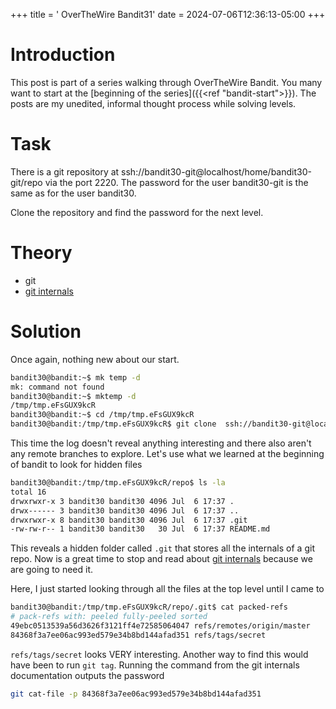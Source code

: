 +++
title = ' OverTheWire Bandit31'
date = 2024-07-06T12:36:13-05:00
+++

# Introduction

This post is part of a series walking through OverTheWire Bandit. You many want to start at the [beginning of the series]({{<ref "bandit-start">}}). The posts are my unedited, informal thought process while solving levels.

# Task

There is a git repository at ssh://bandit30-git@localhost/home/bandit30-git/repo via the port 2220. The password for the user bandit30-git is the same as for the user bandit30.

Clone the repository and find the password for the next level.

# Theory

- git
- [git internals](https://git-scm.com/book/en/v2/Git-Internals-Git-References)

# Solution

Once again, nothing new about our start.

```bash
bandit30@bandit:~$ mk temp -d
mk: command not found
bandit30@bandit:~$ mktemp -d
/tmp/tmp.eFsGUX9kcR
bandit30@bandit:~$ cd /tmp/tmp.eFsGUX9kcR
bandit30@bandit:/tmp/tmp.eFsGUX9kcR$ git clone  ssh://bandit30-git@localhost:2220/home/bandit30-git/repo
```

This time the log doesn't reveal anything interesting and there also aren't any remote branches to explore. Let's use what we learned at the beginning of bandit to look for hidden files

```bash
bandit30@bandit:/tmp/tmp.eFsGUX9kcR/repo$ ls -la
total 16
drwxrwxr-x 3 bandit30 bandit30 4096 Jul  6 17:37 .
drwx------ 3 bandit30 bandit30 4096 Jul  6 17:37 ..
drwxrwxr-x 8 bandit30 bandit30 4096 Jul  6 17:37 .git
-rw-rw-r-- 1 bandit30 bandit30   30 Jul  6 17:37 README.md
```

This reveals a hidden folder called `.git` that stores all the internals of a git repo. Now is a great time to stop and read about [git internals](https://git-scm.com/book/en/v2/Git-Internals-Git-References) because we are going to need it.

Here, I just started looking through all the files at the top level until I came to

```bash
bandit30@bandit:/tmp/tmp.eFsGUX9kcR/repo/.git$ cat packed-refs
# pack-refs with: peeled fully-peeled sorted
49ebc0513539a56d3626f3121ff4e72585064047 refs/remotes/origin/master
84368f3a7ee06ac993ed579e34b8bd144afad351 refs/tags/secret
```

`refs/tags/secret` looks VERY interesting. Another way to find this would have been to run `git tag`. Running the command from the git internals documentation outputs the password

```bash
git cat-file -p 84368f3a7ee06ac993ed579e34b8bd144afad351
```
